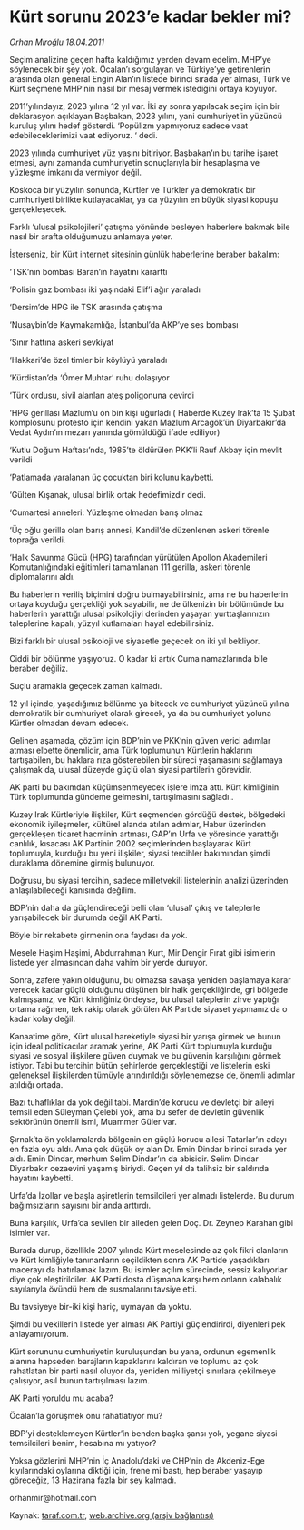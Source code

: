 # Kürt sorunu 2023’e kadar bekler mi?

*Orhan Miroğlu 18.04.2011*

<div class="yazi"><p>Seçim analizine geçen hafta kaldığımız yerden devam edelim. MHP’ye söylenecek bir şey yok. Öcalan’ı sorgulayan ve Türkiye’ye getirenlerin arasında olan general Engin Alan’ın listede birinci sırada yer alması, Türk ve Kürt seçmene MHP’nin nasıl bir mesaj vermek istediğini ortaya koyuyor.</p>
<p>2011’yılındayız, 2023 yılına 12 yıl var. İki ay sonra yapılacak seçim için bir deklarasyon açıklayan Başbakan, 2023 yılını, yani cumhuriyet’in yüzüncü kuruluş yılını hedef gösterdi. ‘Popülizm yapmıyoruz sadece vaat edebileceklerimizi vaat ediyoruz. ‘ dedi.</p>
<p>2023 yılında cumhuriyet yüz yaşını bitiriyor. Başbakan’ın bu tarihe işaret etmesi, aynı zamanda cumhuriyetin sonuçlarıyla bir hesaplaşma ve yüzleşme imkanı da vermiyor değil.</p>
<p>Koskoca bir yüzyılın sonunda, Kürtler ve Türkler ya demokratik bir cumhuriyeti birlikte kutlayacaklar, ya da yüzyılın en büyük siyasi kopuşu gerçekleşecek.</p>
<p>Farklı ‘ulusal psikolojileri’ çatışma yönünde besleyen haberlere bakmak bile nasıl bir arafta olduğumuzu anlamaya yeter.</p>
<p>İsterseniz, bir Kürt internet sitesinin günlük haberlerine beraber bakalım:</p>
<p>‘TSK’nın bombası Baran’ın hayatını kararttı</p>
<p>‘Polisin gaz bombası iki yaşındaki Elif’i ağır yaraladı</p>
<p>‘Dersim’de HPG ile TSK arasında çatışma</p>
<p>‘Nusaybin’de Kaymakamlığa, İstanbul’da AKP’ye ses bombası</p>
<p>‘Sınır hattına askeri sevkiyat</p>
<p>‘Hakkari’de özel timler bir köylüyü yaraladı</p>
<p>‘Kürdistan’da ‘Ömer Muhtar’ ruhu dolaşıyor</p>
<p>‘Türk ordusu, sivil alanları ateş poligonuna çevirdi</p>
<p>‘HPG gerillası Mazlum’u on bin kişi uğurladı ( Haberde Kuzey Irak’ta 15 Şubat komplosunu protesto için kendini yakan Mazlum Arcagök’ün Diyarbakır’da Vedat Aydın’ın mezarı yanında gömüldüğü ifade ediliyor)</p>
<p>‘Kutlu Doğum Haftası’nda, 1985’te öldürülen PKK’li Rauf Akbay için mevlit verildi</p>
<p>‘Patlamada yaralanan üç çocuktan biri kolunu kaybetti.</p>
<p>‘Gülten Kışanak, ulusal birlik ortak hedefimizdir dedi.</p>
<p>‘Cumartesi anneleri: Yüzleşme olmadan barış olmaz</p>
<p>‘Üç oğlu gerilla olan barış annesi, Kandil’de düzenlenen askeri törenle toprağa verildi.</p>
<p>‘Halk Savunma Gücü (HPG) tarafından yürütülen Apollon Akademileri Komutanlığındaki eğitimleri tamamlanan 111 gerilla, askeri törenle diplomalarını aldı.</p>
<p>Bu haberlerin veriliş biçimini doğru bulmayabilirsiniz, ama ne bu haberlerin ortaya koyduğu gerçekliği yok sayabilir, ne de ülkenizin bir bölümünde bu haberlerin yarattığı ulusal psikolojiyi derinden yaşayan yurttaşlarınızın taleplerine kapalı, yüzyıl kutlamaları hayal edebilirsiniz.</p>
<p>Bizi farklı bir ulusal psikoloji ve siyasetle geçecek on iki yıl bekliyor.</p>
<p>Ciddi bir bölünme yaşıyoruz. O kadar ki artık Cuma namazlarında bile beraber değiliz.</p>
<p>Suçlu aramakla geçecek zaman kalmadı.</p>
<p>12 yıl içinde, yaşadığımız bölünme ya bitecek ve cumhuriyet yüzüncü yılına demokratik bir cumhuriyet olarak girecek, ya da bu cumhuriyet yoluna Kürtler olmadan devam edecek.</p>
<p>Gelinen aşamada, çözüm için BDP’nin ve PKK’nin güven verici adımlar atması elbette önemlidir, ama Türk toplumunun Kürtlerin haklarını tartışabilen, bu haklara rıza gösterebilen bir süreci yaşamasını sağlamaya çalışmak da, ulusal düzeyde güçlü olan siyasi partilerin görevidir.</p>
<p>AK parti bu bakımdan küçümsenmeyecek işlere imza attı. Kürt kimliğinin Türk toplumunda gündeme gelmesini, tartışılmasını sağladı..</p>
<p>Kuzey Irak Kürtleriyle ilişkiler, Kürt seçmenden gördüğü destek, bölgedeki ekonomik iyileşmeler, kültürel alanda atılan adımlar, Habur üzerinden gerçekleşen ticaret hacminin artması, GAP’ın Urfa ve yöresinde yarattığı canlılık, kısacası AK Partinin 2002 seçimlerinden başlayarak Kürt toplumuyla, kurduğu bu yeni ilişkiler, siyasi tercihler bakımından şimdi duraklama dönemine girmiş bulunuyor.</p>
<p>Doğrusu, bu siyasi tercihin, sadece milletvekili listelerinin analizi üzerinden anlaşılabileceği kanısında değilim.</p>
<p>BDP’nin daha da güçlendireceği belli olan ‘ulusal’ çıkış ve taleplerle yarışabilecek bir durumda değil AK Parti.</p>
<p>Böyle bir rekabete girmenin ona faydası da yok.</p>
<p>Mesele Haşim Haşimi, Abdurrahman Kurt, Mir Dengir Fırat gibi isimlerin listede yer almasından daha vahim bir yerde duruyor.</p>
<p>Sonra, zafere yakın olduğunu, bu olmazsa savaşa yeniden başlamaya karar verecek kadar güçlü olduğunu düşünen bir halk gerçekliğinde, gri bölgede kalmışsanız, ve Kürt kimliğiniz öndeyse, bu ulusal taleplerin zirve yaptığı ortama rağmen, tek rakip olarak görülen AK Partide siyaset yapmanız da o kadar kolay değil.</p>
<p>Kanaatime göre, Kürt ulusal hareketiyle siyasi bir yarışa girmek ve bunun için ideal politikacılar aramak yerine, AK Parti Kürt toplumuyla kurduğu siyasi ve sosyal ilişkilere güven duymak ve bu güvenin karşılığını görmek istiyor. Tabi bu tercihin bütün şehirlerde gerçekleştiği ve listelerin eski geleneksel ilişkilerden tümüyle arındırıldığı söylenemezse de, önemli adımlar atıldığı ortada.</p>
<p>Bazı tuhaflıklar da yok değil tabi. Mardin’de korucu ve devletçi bir aileyi temsil eden Süleyman Çelebi yok, ama bu sefer de devletin güvenlik sektörünün önemli ismi, Muammer Güler var.</p>
<p>Şırnak’ta ön yoklamalarda bölgenin en güçlü korucu ailesi Tatarlar’ın adayı en fazla oyu aldı. Ama çok düşük oy alan Dr. Emin Dindar birinci sırada yer aldı. Emin Dindar, merhum Selim Dindar’ın da abisidir. Selim Dindar Diyarbakır cezaevini yaşamış biriydi. Geçen yıl da talihsiz bir saldırıda hayatını kaybetti.</p>
<p>Urfa’da İzollar ve başla aşiretlerin temsilcileri yer almadı listelerde. Bu durum bağımsızların sayısını bir anda arttırdı.</p>
<p>Buna karşılık, Urfa’da sevilen bir aileden gelen Doç. Dr. Zeynep Karahan gibi isimler var.</p>
<p>Burada durup, özellikle 2007 yılında Kürt meselesinde az çok fikri olanların ve Kürt kimliğiyle tanınanların seçildikten sonra AK Partide yaşadıkları macerayı da hatırlamak lazım. Bu isimler açılım sürecinde, sessiz kalıyorlar diye çok eleştirildiler. AK Parti dosta düşmana karşı hem onların kalabalık sayılarıyla övündü hem de susmalarını tavsiye etti.</p>
<p>Bu tavsiyeye bir-iki kişi hariç, uymayan da yoktu.</p>
<p>Şimdi bu vekillerin listede yer alması AK Partiyi güçlendirirdi, diyenleri pek anlayamıyorum.</p>
<p>Kürt sorununu cumhuriyetin kuruluşundan bu yana, ordunun egemenlik alanına hapseden barajların kapaklarını kaldıran ve toplumu az çok rahatlatan bir parti nasıl oluyor da, yeniden milliyetçi sınırlara çekilmeye çalışıyor, asıl bunun tartışılması lazım.</p>
<p>AK Parti yoruldu mu acaba?</p>
<p>Öcalan’la görüşmek onu rahatlatıyor mu?</p>
<p>BDP’yi desteklemeyen Kürtler’in benden başka şansı yok, yegane siyasi temsilcileri benim, hesabına mı yatıyor?</p>
<p>Yoksa gözlerini MHP’nin İç Anadolu’daki ve CHP’nin de Akdeniz-Ege kıyılarındaki oylarına diktiği için, frene mi bastı, hep beraber yaşayıp göreceğiz, 13 Hazirana fazla bir şey kalmadı.</p>
<p>orhanmir@hotmail.com</p>
</div>

Kaynak: [taraf.com.tr](http://www.taraf.com.tr/orhan-miroglu/makale-kurt-sorunu-2023-e-kadar-bekler-mi.htm), [web.archive.org (arşiv bağlantısı)](http://web.archive.org/web/20130721102937/http://www.taraf.com.tr/orhan-miroglu/makale-kurt-sorunu-2023-e-kadar-bekler-mi.htm)
